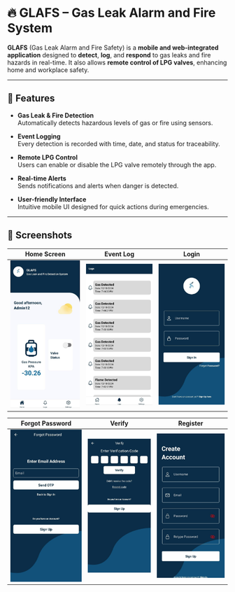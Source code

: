 # 🔥 GLAFS – Gas Leak Alarm and Fire System

**GLAFS** (Gas Leak Alarm and Fire Safety) is a **mobile and web-integrated application** designed to **detect**, **log**, and **respond** to gas leaks and fire hazards in real-time. It also allows **remote control of LPG valves**, enhancing home and workplace safety.

---

## 🚀 Features

- **Gas Leak & Fire Detection**  
  Automatically detects hazardous levels of gas or fire using sensors.

- **Event Logging**  
  Every detection is recorded with time, date, and status for traceability.

- **Remote LPG Control**  
  Users can enable or disable the LPG valve remotely through the app.

- **Real-time Alerts**  
  Sends notifications and alerts when danger is detected.

- **User-friendly Interface**  
  Intuitive mobile UI designed for quick actions during emergencies.

---
## 📸 Screenshots

| Home Screen | Event Log | Login |
|-------------|------------------|-----------|
| ![](screenshots/HomePage.jpg) | ![](screenshots/Logs.jpg) | ![](screenshots/Login.jpg) |

| Forgot Password | Verify | Register |
|----------------|----------------|--------|
| ![](screenshots/Forgot-Password.jpg) | ![](screenshots/Verify.jpg) | ![](screenshots/Register.jpg) |

